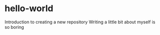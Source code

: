 # hello-world
Introduction to creating a new repository
Writing a little bit about myself is so boring
